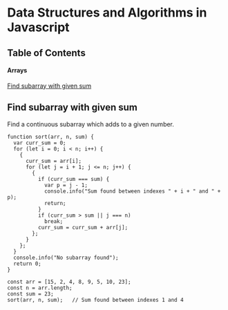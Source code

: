 # Data Structures and Algorithms in Javascript

## Table of Contents

#### Arrays

[Find subarray with given sum](#find-subarray-with-given-sum)

## <a name="find-subarray-with-given-sum"></a> Find subarray with given sum

Find a continuous subarray which adds to a given number.

```
function sort(arr, n, sum) {
  var curr_sum = 0;
  for (let i = 0; i < n; i++) {
    {
      curr_sum = arr[i];
      for (let j = i + 1; j <= n; j++) {
        {
          if (curr_sum === sum) {
            var p = j - 1;
            console.info("Sum found between indexes " + i + " and " + p);
            return;
          }
          if (curr_sum > sum || j === n)
            break;
          curr_sum = curr_sum + arr[j];
        };
      }
    };
  }
  console.info("No subarray found");
  return 0;
}

const arr = [15, 2, 4, 8, 9, 5, 10, 23];
const n = arr.length;
const sum = 23;
sort(arr, n, sum);   // Sum found between indexes 1 and 4 
```
